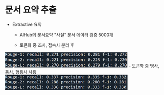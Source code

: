 문서 요약 추출
==============

- Extractive 요약
    - AIHub의 문서요약 "사설" 문서 데이터 검증 5000개 

    - 토큰화 중 조사, 접속사 분리 후 
<img src="model1_평가.png" width="400" height="50"/>
    -  토큰화 중 명사, 동사, 형용사 사용
<img src="model2_평가.png" width="400" height="50"/>

